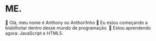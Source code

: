 # ME.
👋 Olá, meu nome é Anthony ou Anthon1nho
👀 Eu estou começando a bisbilhotar dentro desse mundo de programação.
🌱 Estou aprendendo agora: JavaScript e HTML5.
